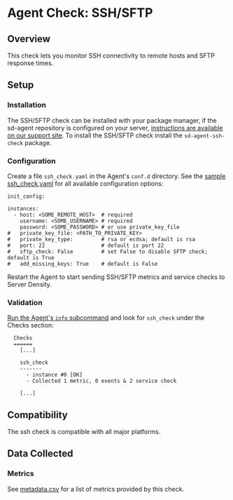 # Agent Check: SSH/SFTP

## Overview

This check lets you monitor SSH connectivity to remote hosts and SFTP response times.

## Setup
### Installation

The SSH/SFTP check can be installed with your package manager, if the sd-agent repository is configured on your server, [instructions are available on our support site](https://support.serverdensity.com/hc/en-us/search?query=ssh+sftp). To install the SSH/SFTP check install the `sd-agent-ssh-check` package.

### Configuration

Create a file `ssh_check.yaml` in the Agent's `conf.d` directory. See the [sample ssh_check.yaml](https://github.com/DataDog/integrations-core/blob/master/ssh_check/conf.yaml.example) for all available configuration options:

```
init_config:

instances:
  - host: <SOME_REMOTE_HOST>  # required
    username: <SOME_USERNAME> # required
    password: <SOME_PASSWORD> # or use private_key_file
#   private_key_file: <PATH_TO_PRIVATE_KEY>
#   private_key_type:         # rsa or ecdsa; default is rsa
#   port: 22                  # default is port 22
#   sftp_check: False         # set False to disable SFTP check; default is True
#   add_missing_keys: True    # default is False
```

Restart the Agent to start sending SSH/SFTP metrics and service checks to Server Density.

### Validation

[Run the Agent's `info` subcommand](https://docs.datadoghq.com/agent/faq/agent-status-and-information/) and look for `ssh_check` under the Checks section:

```
  Checks
  ======
    [...]

    ssh_check
    -------
      - instance #0 [OK]
      - Collected 1 metric, 0 events & 2 service check

    [...]
```

## Compatibility

The ssh check is compatible with all major platforms.

## Data Collected
### Metrics

See [metadata.csv](metadata.csv) for a list of metrics provided by this check.

